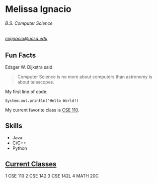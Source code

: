 # **Melissa Ignacio**
###### *B.S. Computer Science*
###### mignacio@ucsd.edu


## Fun Facts
Edsger W. Dijkstra said:
> Computer Science is no more about computers than astronomy is about telescopes.

My first line of code:
```
System.out.println("Hello World!)
```

My current favorite class is [CSE 110](https://canvas.ucsd.edu/courses/30736). 

## Skills
* Java
* C/C++
* Python

## [Current Classes](https://canvas.ucsd.edu/)
1 CSE 110
2 CSE 142
3 CSE 142L
4 MATH 20C
